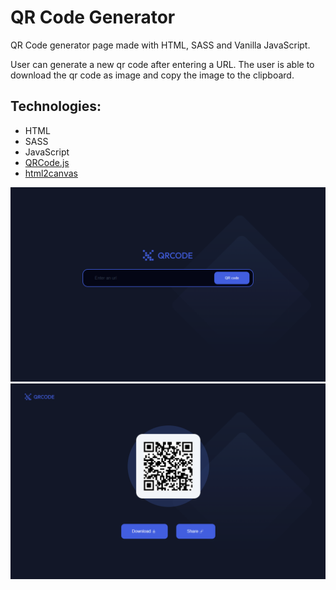 # QR Code Generator

QR Code generator page made with HTML, SASS and Vanilla JavaScript. 

User can generate a new qr code after entering a URL. The user is able to download the qr code as image and copy the image to the clipboard. 

## Technologies:

* HTML
* SASS
* JavaScript
* [QRCode.js](https://github.com/davidshimjs/qrcodejs?utm_source=cdnjs&utm_medium=cdnjs_link&utm_campaign=cdnjs_library)
* [html2canvas](https://html2canvas.hertzen.com/?utm_source=cdnjs&utm_medium=cdnjs_link&utm_campaign=cdnjs_library)

![Screenshot1](https://github.com/nacho1520/qr-code-generator/blob/main/public/shot1.png)
![Screenshot2](https://github.com/nacho1520/qr-code-generator/blob/main/public/shot2.png)